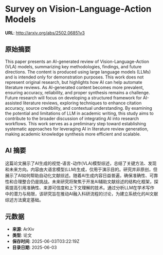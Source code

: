 # Survey on Vision-Language-Action Models

**URL**: http://arxiv.org/abs/2502.06851v3

## 原始摘要

This paper presents an AI-generated review of Vision-Language-Action (VLA)
models, summarizing key methodologies, findings, and future directions. The
content is produced using large language models (LLMs) and is intended only for
demonstration purposes. This work does not represent original research, but
highlights how AI can help automate literature reviews. As AI-generated content
becomes more prevalent, ensuring accuracy, reliability, and proper synthesis
remains a challenge. Future research will focus on developing a structured
framework for AI-assisted literature reviews, exploring techniques to enhance
citation accuracy, source credibility, and contextual understanding. By
examining the potential and limitations of LLM in academic writing, this study
aims to contribute to the broader discussion of integrating AI into research
workflows. This work serves as a preliminary step toward establishing
systematic approaches for leveraging AI in literature review generation, making
academic knowledge synthesis more efficient and scalable.


## AI 摘要

这篇论文展示了AI生成的视觉-语言-动作(VLA)模型综述，总结了关键方法、发现和未来方向。内容由大语言模型(LLM)生成，仅用于演示目的。研究并非原创，但展示了AI如何帮助自动化文献综述。随着AI生成内容日益普遍，确保准确性、可靠性和合理整合仍是挑战。未来研究将聚焦于开发AI辅助文献综述的结构化框架，探索提高引用准确性、来源可信度和上下文理解的技术。通过分析LLM在学术写作中的潜力与局限，该研究旨在推动AI融入科研流程的讨论，为建立系统化的AI文献综述方法奠定基础。

## 元数据

- **来源**: ArXiv
- **类型**: 论文
- **保存时间**: 2025-06-03T03:22:19Z
- **目录日期**: 2025-06-03
